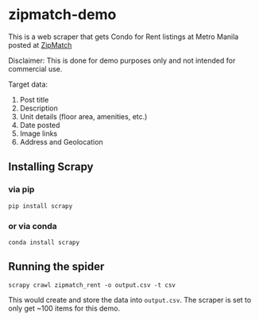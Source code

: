 # zipmatch-demo

This is a web scraper that gets Condo for Rent listings at Metro Manila posted at [ZipMatch](https://www.zipmatch.com/rent/condominium)

Disclaimer: This is done for demo purposes only and not intended for commercial use.

Target data:
1. Post title
1. Description
1. Unit details (floor area, amenities, etc.)
1. Date posted
1. Image links
1. Address and Geolocation


## Installing Scrapy

### via pip
`pip install scrapy`
### or via conda
`conda install scrapy`

## Running the spider
`scrapy crawl zipmatch_rent -o output.csv -t csv`

This would create and store the data into `output.csv`. The scraper is set to only get ~100 items for this demo.
